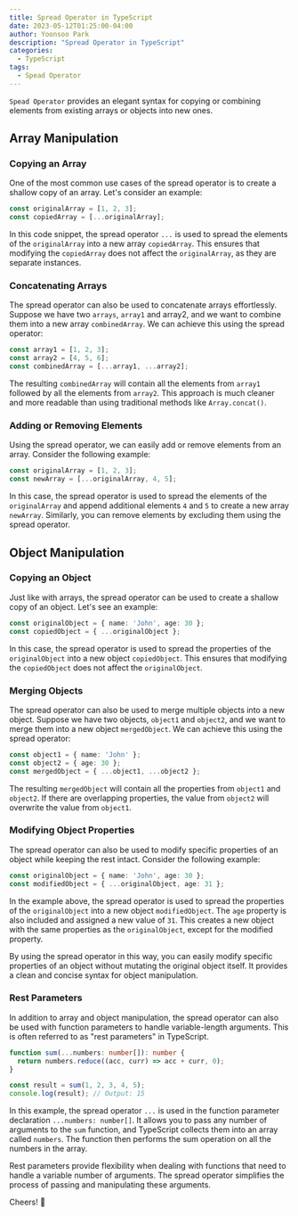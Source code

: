 ```yaml
---
title: Spread Operator in TypeScript
date: 2023-05-12T01:25:00-04:00
author: Yoonsoo Park
description: "Spread Operator in TypeScript"
categories:
  - TypeScript
tags:
  - Spead Operator
---
```


`Spead Operator` provides an elegant syntax for copying or combining elements from existing arrays or objects into new ones.

## Array Manipulation
### Copying an Array
One of the most common use cases of the spread operator is to create a shallow copy of an array. Let's consider an example:

```ts
const originalArray = [1, 2, 3];
const copiedArray = [...originalArray];
```

In this code snippet, the spread operator `...` is used to spread the elements of the `originalArray` into a new array `copiedArray`. This ensures that modifying the `copiedArray` does not affect the `originalArray`, as they are separate instances.

### Concatenating Arrays
The spread operator can also be used to concatenate arrays effortlessly. Suppose we have two `arrays`, `array1` and array2, and we want to combine them into a new array `combinedArray`. We can achieve this using the spread operator:

```ts
const array1 = [1, 2, 3];
const array2 = [4, 5, 6];
const combinedArray = [...array1, ...array2];
```

The resulting `combinedArray` will contain all the elements from `array1` followed by all the elements from `array2`. This approach is much cleaner and more readable than using traditional methods like `Array.concat()`.

### Adding or Removing Elements
Using the spread operator, we can easily add or remove elements from an array. Consider the following example:

```ts
const originalArray = [1, 2, 3];
const newArray = [...originalArray, 4, 5];
```

In this case, the spread operator is used to spread the elements of the `originalArray` and append additional elements `4` and `5` to create a new array `newArray`. Similarly, you can remove elements by excluding them using the spread operator.

## Object Manipulation
### Copying an Object
Just like with arrays, the spread operator can be used to create a shallow copy of an object. Let's see an example:

```ts
const originalObject = { name: 'John', age: 30 };
const copiedObject = { ...originalObject };
```

In this case, the spread operator is used to spread the properties of the `originalObject` into a new object `copiedObject`. This ensures that modifying the `copiedObject` does not affect the `originalObject`.

### Merging Objects
The spread operator can also be used to merge multiple objects into a new object. Suppose we have two objects, `object1` and `object2`, and we want to merge them into a new object `mergedObject`. We can achieve this using the spread operator:

```ts
const object1 = { name: 'John' };
const object2 = { age: 30 };
const mergedObject = { ...object1, ...object2 };
```

The resulting `mergedObject` will contain all the properties from `object1` and `object2`. If there are overlapping properties, the value from `object2` will overwrite the value from `object1`.

### Modifying Object Properties
The spread operator can also be used to modify specific properties of an object while keeping the rest intact. Consider the following example:

```ts
const originalObject = { name: 'John', age: 30 };
const modifiedObject = { ...originalObject, age: 31 };
```

In the example above, the spread operator is used to spread the properties of the `originalObject` into a new object `modifiedObject`. The `age` property is also included and assigned a new value of `31`. This creates a new object with the same properties as the `originalObject`, except for the modified property.

By using the spread operator in this way, you can easily modify specific properties of an object without mutating the original object itself. It provides a clean and concise syntax for object manipulation.

### Rest Parameters
In addition to array and object manipulation, the spread operator can also be used with function parameters to handle variable-length arguments. This is often referred to as "rest parameters" in TypeScript.

```ts
function sum(...numbers: number[]): number {
  return numbers.reduce((acc, curr) => acc + curr, 0);
}

const result = sum(1, 2, 3, 4, 5);
console.log(result); // Output: 15
```

In this example, the spread operator `...` is used in the function parameter declaration `...numbers: number[]`. It allows you to pass any number of arguments to the `sum` function, and TypeScript collects them into an array called `numbers`. The function then performs the sum operation on all the numbers in the array.

Rest parameters provide flexibility when dealing with functions that need to handle a variable number of arguments. The spread operator simplifies the process of passing and manipulating these arguments.

Cheers! 🍺
